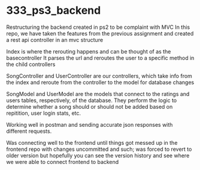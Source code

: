 # 333_ps3_backend
Restructuring the backend created in ps2 to be complaint with MVC
In this repo, we have taken the features from the previous assignment and created a rest api controller in an mvc structure

Index is where the rerouting happens and can be thought of as the basecontroller 
  It parses the url and reroutes the user to a specific method in the child controllers
  
SongController and UserController are our controllers, which take info from the index and reroute from the controller to the model for database changes

SongModel and UserModel are the models that connect to the ratings and users tables, respectively, of the database.
  They perform the logic to determine whether a song should or should not be added based on repitition, user login stats, etc.

Working well in postman and sending accurate json responses with different requests.

Was connecting well to the frontend until things got messed up in the frontend repo with changes uncommitted and such; was forced to revert to older version but hopefully you can see the version history and see where we were able to connect frontend to backend
